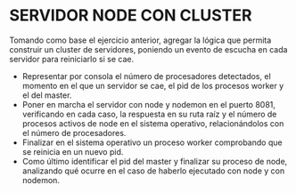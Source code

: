 # SERVIDOR NODE CON CLUSTER

Tomando como base el ejercicio anterior, agregar la lógica que permita construir un cluster de servidores, poniendo un evento de escucha en cada servidor para reiniciarlo si se cae.

-   Representar por consola el número de procesadores detectados, el momento en el que un servidor se cae, el pid de los procesos worker y el del master.
-   Poner en marcha el servidor con node y nodemon en el puerto 8081, verificando en cada caso, la respuesta en su ruta raíz y el número de procesos activos de node en el sistema operativo, relacionándolos con el número de procesadores.
-   Finalizar en el sistema operativo un proceso worker comprobando que se reinicia en un nuevo pid.
-   Como último identificar el pid del master y finalizar su proceso de node, analizando qué ocurre en el caso de haberlo ejecutado con node y con nodemon.
